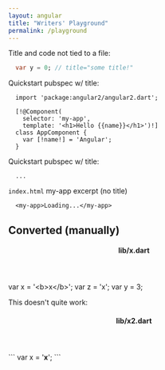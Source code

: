 ```yaml
---
layout: angular
title: "Writers' Playground"
permalink: /playground
---
```


Title and code not tied to a file:
<?code-excerpt title="some title!"?>
```dart
  var y = 0; // title="some title!"
```

Quickstart pubspec w/ title:
<?code-excerpt "quickstart/lib/app_component.dart" title?>
```
  import 'package:angular2/angular2.dart';

  [!@Component(
    selector: 'my-app',
    template: '<h1>Hello {{name}}</h1>')!]
  class AppComponent {
    var [!name!] = 'Angular';
  }
```

<?code-excerpt path-base="quickstart"?>

Quickstart pubspec w/ title:
<?code-excerpt "pubspec.yaml" title?>
```
  ...
```

`index.html` my-app excerpt (no title)
<?code-excerpt "web/index.html (my-app)"?>
```
  <my-app>Loading...</my-app>
```

## Converted (manually)

<div class="code-example">
<header><h4>lib/x.dart</h4></header>
<code-example language="dart">  var x = '&lt;b&gt;x&lt;/b&gt;';
<span class="highlight">  var z = 'x';
  var y = 3;</span>
</code-example>
</div>

This doesn't quite work:

<div class="code-example">
<header><h4>lib/x2.dart</h4></header>
<div code-example language="dart" markdown="1">
```
  var x = '<b>x</b>';
```
</div>
</div>
